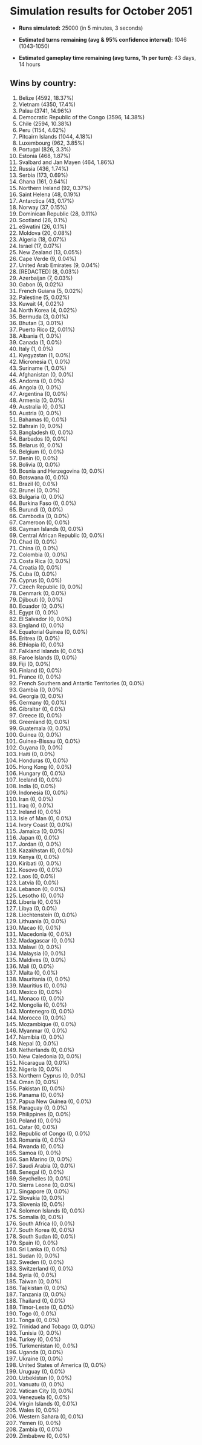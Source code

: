 # Simulation results for October 2051

* **Runs simulated:** 25000 (in 5 minutes, 3 seconds)

* **Estimated turns remaining (avg & 95% confidence interval):** 1046 (1043-1050)

* **Estimated gameplay time remaining (avg turns, 1h per turn):** 43 days, 14 hours

## Wins by country:
1. Belize (4592, 18.37%)
2. Vietnam (4350, 17.4%)
3. Palau (3741, 14.96%)
4. Democratic Republic of the Congo (3596, 14.38%)
5. Chile (2594, 10.38%)
6. Peru (1154, 4.62%)
7. Pitcairn Islands (1044, 4.18%)
8. Luxembourg (962, 3.85%)
9. Portugal (826, 3.3%)
10. Estonia (468, 1.87%)
11. Svalbard and Jan Mayen (464, 1.86%)
12. Russia (436, 1.74%)
13. Serbia (173, 0.69%)
14. Ghana (161, 0.64%)
15. Northern Ireland (92, 0.37%)
16. Saint Helena (48, 0.19%)
17. Antarctica (43, 0.17%)
18. Norway (37, 0.15%)
19. Dominican Republic (28, 0.11%)
20. Scotland (26, 0.1%)
21. eSwatini (26, 0.1%)
22. Moldova (20, 0.08%)
23. Algeria (18, 0.07%)
24. Israel (17, 0.07%)
25. New Zealand (13, 0.05%)
26. Cape Verde (9, 0.04%)
27. United Arab Emirates (9, 0.04%)
28. [REDACTED] (8, 0.03%)
29. Azerbaijan (7, 0.03%)
30. Gabon (6, 0.02%)
31. French Guiana (5, 0.02%)
32. Palestine (5, 0.02%)
33. Kuwait (4, 0.02%)
34. North Korea (4, 0.02%)
35. Bermuda (3, 0.01%)
36. Bhutan (3, 0.01%)
37. Puerto Rico (2, 0.01%)
38. Albania (1, 0.0%)
39. Canada (1, 0.0%)
40. Italy (1, 0.0%)
41. Kyrgyzstan (1, 0.0%)
42. Micronesia (1, 0.0%)
43. Suriname (1, 0.0%)
44. Afghanistan (0, 0.0%)
45. Andorra (0, 0.0%)
46. Angola (0, 0.0%)
47. Argentina (0, 0.0%)
48. Armenia (0, 0.0%)
49. Australia (0, 0.0%)
50. Austria (0, 0.0%)
51. Bahamas (0, 0.0%)
52. Bahrain (0, 0.0%)
53. Bangladesh (0, 0.0%)
54. Barbados (0, 0.0%)
55. Belarus (0, 0.0%)
56. Belgium (0, 0.0%)
57. Benin (0, 0.0%)
58. Bolivia (0, 0.0%)
59. Bosnia and Herzegovina (0, 0.0%)
60. Botswana (0, 0.0%)
61. Brazil (0, 0.0%)
62. Brunei (0, 0.0%)
63. Bulgaria (0, 0.0%)
64. Burkina Faso (0, 0.0%)
65. Burundi (0, 0.0%)
66. Cambodia (0, 0.0%)
67. Cameroon (0, 0.0%)
68. Cayman Islands (0, 0.0%)
69. Central African Republic (0, 0.0%)
70. Chad (0, 0.0%)
71. China (0, 0.0%)
72. Colombia (0, 0.0%)
73. Costa Rica (0, 0.0%)
74. Croatia (0, 0.0%)
75. Cuba (0, 0.0%)
76. Cyprus (0, 0.0%)
77. Czech Republic (0, 0.0%)
78. Denmark (0, 0.0%)
79. Djibouti (0, 0.0%)
80. Ecuador (0, 0.0%)
81. Egypt (0, 0.0%)
82. El Salvador (0, 0.0%)
83. England (0, 0.0%)
84. Equatorial Guinea (0, 0.0%)
85. Eritrea (0, 0.0%)
86. Ethiopia (0, 0.0%)
87. Falkland Islands (0, 0.0%)
88. Faroe Islands (0, 0.0%)
89. Fiji (0, 0.0%)
90. Finland (0, 0.0%)
91. France (0, 0.0%)
92. French Southern and Antartic Territories (0, 0.0%)
93. Gambia (0, 0.0%)
94. Georgia (0, 0.0%)
95. Germany (0, 0.0%)
96. Gibraltar (0, 0.0%)
97. Greece (0, 0.0%)
98. Greenland (0, 0.0%)
99. Guatemala (0, 0.0%)
100. Guinea (0, 0.0%)
101. Guinea-Bissau (0, 0.0%)
102. Guyana (0, 0.0%)
103. Haiti (0, 0.0%)
104. Honduras (0, 0.0%)
105. Hong Kong (0, 0.0%)
106. Hungary (0, 0.0%)
107. Iceland (0, 0.0%)
108. India (0, 0.0%)
109. Indonesia (0, 0.0%)
110. Iran (0, 0.0%)
111. Iraq (0, 0.0%)
112. Ireland (0, 0.0%)
113. Isle of Man (0, 0.0%)
114. Ivory Coast (0, 0.0%)
115. Jamaica (0, 0.0%)
116. Japan (0, 0.0%)
117. Jordan (0, 0.0%)
118. Kazakhstan (0, 0.0%)
119. Kenya (0, 0.0%)
120. Kiribati (0, 0.0%)
121. Kosovo (0, 0.0%)
122. Laos (0, 0.0%)
123. Latvia (0, 0.0%)
124. Lebanon (0, 0.0%)
125. Lesotho (0, 0.0%)
126. Liberia (0, 0.0%)
127. Libya (0, 0.0%)
128. Liechtenstein (0, 0.0%)
129. Lithuania (0, 0.0%)
130. Macao (0, 0.0%)
131. Macedonia (0, 0.0%)
132. Madagascar (0, 0.0%)
133. Malawi (0, 0.0%)
134. Malaysia (0, 0.0%)
135. Maldives (0, 0.0%)
136. Mali (0, 0.0%)
137. Malta (0, 0.0%)
138. Mauritania (0, 0.0%)
139. Mauritius (0, 0.0%)
140. Mexico (0, 0.0%)
141. Monaco (0, 0.0%)
142. Mongolia (0, 0.0%)
143. Montenegro (0, 0.0%)
144. Morocco (0, 0.0%)
145. Mozambique (0, 0.0%)
146. Myanmar (0, 0.0%)
147. Namibia (0, 0.0%)
148. Nepal (0, 0.0%)
149. Netherlands (0, 0.0%)
150. New Caledonia (0, 0.0%)
151. Nicaragua (0, 0.0%)
152. Nigeria (0, 0.0%)
153. Northern Cyprus (0, 0.0%)
154. Oman (0, 0.0%)
155. Pakistan (0, 0.0%)
156. Panama (0, 0.0%)
157. Papua New Guinea (0, 0.0%)
158. Paraguay (0, 0.0%)
159. Philippines (0, 0.0%)
160. Poland (0, 0.0%)
161. Qatar (0, 0.0%)
162. Republic of Congo (0, 0.0%)
163. Romania (0, 0.0%)
164. Rwanda (0, 0.0%)
165. Samoa (0, 0.0%)
166. San Marino (0, 0.0%)
167. Saudi Arabia (0, 0.0%)
168. Senegal (0, 0.0%)
169. Seychelles (0, 0.0%)
170. Sierra Leone (0, 0.0%)
171. Singapore (0, 0.0%)
172. Slovakia (0, 0.0%)
173. Slovenia (0, 0.0%)
174. Solomon Islands (0, 0.0%)
175. Somalia (0, 0.0%)
176. South Africa (0, 0.0%)
177. South Korea (0, 0.0%)
178. South Sudan (0, 0.0%)
179. Spain (0, 0.0%)
180. Sri Lanka (0, 0.0%)
181. Sudan (0, 0.0%)
182. Sweden (0, 0.0%)
183. Switzerland (0, 0.0%)
184. Syria (0, 0.0%)
185. Taiwan (0, 0.0%)
186. Tajikistan (0, 0.0%)
187. Tanzania (0, 0.0%)
188. Thailand (0, 0.0%)
189. Timor-Leste (0, 0.0%)
190. Togo (0, 0.0%)
191. Tonga (0, 0.0%)
192. Trinidad and Tobago (0, 0.0%)
193. Tunisia (0, 0.0%)
194. Turkey (0, 0.0%)
195. Turkmenistan (0, 0.0%)
196. Uganda (0, 0.0%)
197. Ukraine (0, 0.0%)
198. United States of America (0, 0.0%)
199. Uruguay (0, 0.0%)
200. Uzbekistan (0, 0.0%)
201. Vanuatu (0, 0.0%)
202. Vatican City (0, 0.0%)
203. Venezuela (0, 0.0%)
204. Virgin Islands (0, 0.0%)
205. Wales (0, 0.0%)
206. Western Sahara (0, 0.0%)
207. Yemen (0, 0.0%)
208. Zambia (0, 0.0%)
209. Zimbabwe (0, 0.0%)
